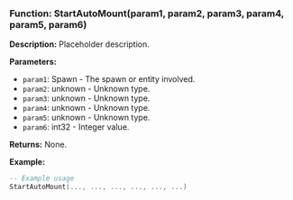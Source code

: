 ### Function: StartAutoMount(param1, param2, param3, param4, param5, param6)

**Description:**
Placeholder description.

**Parameters:**
- `param1`: Spawn - The spawn or entity involved.
- `param2`: unknown - Unknown type.
- `param3`: unknown - Unknown type.
- `param4`: unknown - Unknown type.
- `param5`: unknown - Unknown type.
- `param6`: int32 - Integer value.

**Returns:** None.

**Example:**

```lua
-- Example usage
StartAutoMount(..., ..., ..., ..., ..., ...)
```
